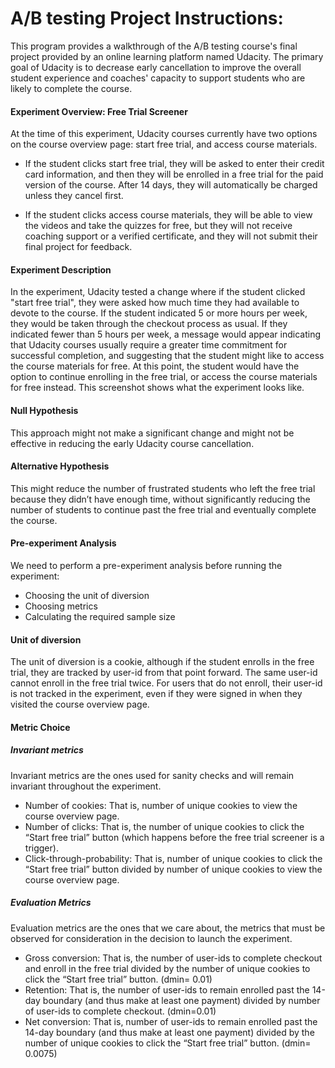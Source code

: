 # A/B testing Project Instructions:
This program provides a walkthrough of the A/B testing course's final project provided by an online learning platform named Udacity. The primary goal of Udacity is to decrease early cancellation to improve the overall student experience and coaches' capacity to support students who are likely to complete the course.

#### Experiment Overview: Free Trial Screener
At the time of this experiment, Udacity courses currently have two options on the course overview page: start free trial, and access course materials.

- If the student clicks start free trial, they will be asked to enter their credit card information, and then they will be enrolled in a free trial for the paid version of the course. After 14 days, they will automatically be charged unless they cancel first.

- If the student clicks access course materials, they will be able to view the videos and take the quizzes for free, but they will not receive coaching support or a verified certificate, and they will not submit their final project for feedback.

#### Experiment Description
In the experiment, Udacity tested a change where if the student clicked "start free trial", they were asked how much time they had available to devote to the course. If the student indicated 5 or more hours per week, they would be taken through the checkout process as usual. If they indicated fewer than 5 hours per week, a message would appear indicating that Udacity courses usually require a greater time commitment for successful completion, and suggesting that the student might like to access the course materials for free. At this point, the student would have the option to continue enrolling in the free trial, or access the course materials for free instead. This screenshot shows what the experiment looks like.

#### Null Hypothesis
This approach might not make a significant change and might not be effective in reducing the early Udacity course cancellation.

#### Alternative Hypothesis
This might reduce the number of frustrated students who left the free trial because they didn’t have enough time, without significantly reducing the number of students to continue past the free trial and eventually complete the course.

#### Pre-experiment Analysis
We need to perform a pre-experiment analysis before running the experiment:

- Choosing the unit of diversion
- Choosing metrics
- Calculating the required sample size

#### Unit of diversion
The unit of diversion is a cookie, although if the student enrolls in the free trial, they are tracked by user-id from that point forward. The same user-id cannot enroll in the free trial twice. For users that do not enroll, their user-id is not tracked in the experiment, even if they were signed in when they visited the course overview page.

#### Metric Choice
##### Invariant metrics
Invariant metrics are the ones used for sanity checks and will remain invariant throughout the experiment.

- Number of cookies: That is, number of unique cookies to view the course overview page.
- Number of clicks: That is, the number of unique cookies to click the “Start free trial” button (which happens before the free trial screener is a trigger).
- Click-through-probability: That is, number of unique cookies to click the “Start free trial” button divided by number of unique cookies to view the course overview page.

##### Evaluation Metrics
Evaluation metrics are the ones that we care about, the metrics that must be observed for consideration in the decision to launch the experiment.

- Gross conversion: That is, the number of user-ids to complete checkout and enroll in the free trial divided by the number of unique cookies to click the “Start free trial” button. (dmin= 0.01)
- Retention: That is, the number of user-ids to remain enrolled past the 14-day boundary (and thus make at least one payment) divided by number of user-ids to complete checkout. (dmin=0.01)
- Net conversion: That is, number of user-ids to remain enrolled past the 14-day boundary (and thus make at least one payment) divided by the number of unique cookies to click the “Start free trial” button. (dmin= 0.0075)



